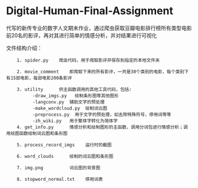 # Digital-Human-Final-Assignment
代写的新传专业的数字人文期末作业，通过爬虫获取豆瓣电影排行榜所有类型电影前20名的影评，再对其进行简单的情感分析，并对结果进行可视化

文件结构介绍：

        1. spider.py    爬虫代码，用于爬取影评并保存到指定的本地文件夹
        
        2. movie_comment    即爬取下来的所有影评，一共是30个类别的电影，每个类别下有15部电影，每部电影200条影评
        
        3. utility      供主函数调用的其他工具代码，包括:
              -draw_imgs.py   绘制条形图等其他图形
              -langconv.py  辅助文字的预处理
              -make_wordcloud.py  绘制词云图
              -preprocess.py  用于文字的预处理，如去除特殊符号，停用词等等
              -zh_wiki.py   用于繁体字转化为简体字
        4. get_info.py      情感分析和绘制图形的主函数，调用分词包进行情感分析；调用绘图函数绘制词云图和条形图
        
        5. process_record_imgs    运行时的截图
        
        6. word_clouds      绘制的词云图和条形图
        
        7. img.png          词云图的背景图
        
        8. stopword_normal.txt    停用词表
